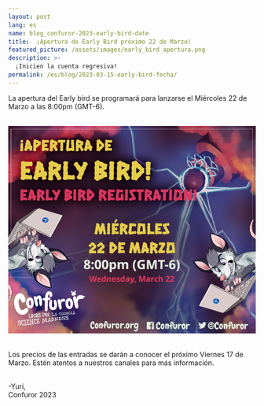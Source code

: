 ```yaml
---
layout: post
lang: es
name: blog_confuror-2023-early-bird-date
title:  ¡Apertura de Early Bird próximo 22 de Marzo!
featured_picture: /assets/images/early_bird_apertura.png
description: >-
  ¡Inicien la cuenta regresiva!
permalink: /es/blog/2023-03-15-early-bird-fecha/
---
```


La apertura del Early bird se programará para lanzarse el Miércoles 22 de Marzo a las 8:00pm (GMT-6).

<br>
<div class="container" style="text-align: center;">
  <img class="img-fluid" src="/assets/images/early_bird_apertura.png" alt="Apertura Early Bird, Miércoles 22 de Marzo.">
</div>
<br>

Los precios de las entradas se darán a conocer el próximo Viernes 17 de Marzo. Estén atentos a nuestros canales para más información.

<br>
-Yuri,
<br>
Confuror 2023

